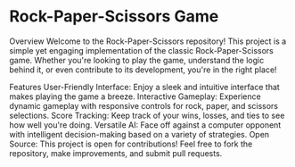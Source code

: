 # Rock-Paper-Scissors Game

Overview
Welcome to the Rock-Paper-Scissors repository! This project is a simple yet engaging implementation of the classic Rock-Paper-Scissors game. Whether you're looking to play the game, understand the logic behind it, or even contribute to its development, you're in the right place!

Features
User-Friendly Interface: Enjoy a sleek and intuitive interface that makes playing the game a breeze.
Interactive Gameplay: Experience dynamic gameplay with responsive controls for rock, paper, and scissors selections.
Score Tracking: Keep track of your wins, losses, and ties to see how well you're doing.
Versatile AI: Face off against a computer opponent with intelligent decision-making based on a variety of strategies.
Open Source: This project is open for contributions! Feel free to fork the repository, make improvements, and submit pull requests.
